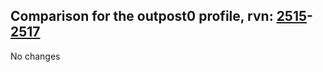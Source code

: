 ## Comparison for the outpost0 profile, rvn: [2515](https://github.com/PRO100KatYT/FortniteProfileRevisions/tree/main/profiles/outpost0/2515%20outpost0.json)-[2517](https://github.com/PRO100KatYT/FortniteProfileRevisions/tree/main/profiles/outpost0/2517%20outpost0.json)

No changes
